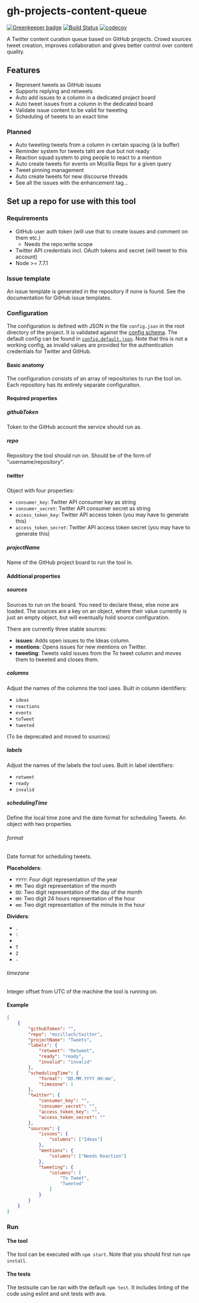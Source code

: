 # gh-projects-content-queue

[![Greenkeeper badge](https://badges.greenkeeper.io/mozillach/gh-projects-content-queue.svg)](https://greenkeeper.io/)
[![Build Status](https://travis-ci.org/mozillach/gh-projects-content-queue.svg?branch=master)](https://travis-ci.org/mozillach/gh-projects-content-queue) [![codecov](https://codecov.io/gh/mozillach/gh-projects-content-queue/branch/master/graph/badge.svg)](https://codecov.io/gh/mozillach/gh-projects-content-queue)

A Twitter content curation queue based on GitHub projects. Crowd sources tweet
creation, improves collaboration and gives better control over content quality.

## Features

 - Represent tweets as GitHub issues
  - Supports replying and retweets
 - Auto add issues to a column in a dedicated project board
 - Auto tweet issues from a column in the dedicated board
 - Validate issue content to be valid for tweeting
 - Scheduling of tweets to an exact time

### Planned
 - Auto tweeting tweets from a column in certain spacing (à la buffer)
 - Reminder system for tweets taht are due but not ready
 - Reaction squad system to ping people to react to a mention
 - Auto create tweets for events on Mozilla Reps for a given query
 - Tweet pinning management
 - Auto create tweets for new discourse threads
 - See all the issues with the enhancement tag...

## Set up a repo for use with this tool

### Requirements
 - GitHub user auth token (will use that to create issues and comment on them etc.)
    - Needs the repo:write scope
 - Twitter API credentials incl. OAuth tokens and secret (will tweet to this account)
 - Node >= 7.7.1

### Issue template
An issue template is generated in the repository if none is found. See the documentation for GitHub issue templates.

### Configuration
The configuration is defined with JSON in the file `config.json` in the root directory of the project. It is validated against the [config schema](templates/config.schema.json). The default config can be found in [`config.default.json`](config.default.json). Note that this is not a working config, as invalid values are provided for the authentication credentials for Twitter and GitHub.

#### Basic anatomy
The configuration consists of an array of repositories to run the tool on. Each repository has its entirely separate configuration.

#### Required properties
##### githubToken
Token to the GitHub account the service should run as.

##### repo
Repository the tool should run on. Should be of the form of "username/repository".

##### twitter
Object with four properties:
 - `consumer_key`: Twitter API consumer key as string
 - `consumer_secret`: Twitter API consumer secret as string
 - `access_token_key`: Twitter API access token (you may have to generate this)
 - `access_token_secret`: Twitter API access token secret (you may have to generate this)

##### projectName
Name of the GitHub project board to run the tool in.

#### Additional properties

##### sources
Sources to run on the board. You need to declare these, else none are loaded. The sources are a key on an object, where their value currently is just an empty object, but will eventually hold source configuration.

There are currently three stable sources:
 - **issues**: Adds open issues to the Ideas column.
 - **mentions**: Opens issues for new mentions on Twitter.
 - **tweeting**: Tweets valid issues from the To tweet column and moves them to tweeted and closes them.

##### columns
Adjust the names of the columns the tool uses. Built in column identifiers:
 - `ideas`
 - `reactions`
 - `events`
 - `toTweet`
 - `tweeted`

(To be deprecated and moved to sources)

##### labels
Adjust the names of the labels the tool uses. Built in label identifiers:
 - `retweet`
 - `ready`
 - `invalid`

##### schedulingTime
Define the local time zone and the date format for scheduling Tweets. An object with two properties.

###### format
Date format for scheduling tweets.

**Placeholders**:
 - `YYYY`: Four digit representation of the year
 - `MM`: Two digit representation of the month
 - `DD`: Two digit representation of the day of the month
 - `HH`: Two digit 24 hours representation of the hour
 - `mm`: Two digit representation of the minute in the hour

**Dividers**:
 - `.`
 - `:`
 - ` `
 - `T`
 - `Z`
 - `-`

###### timezone
Integer offset from UTC of the machine the tool is running on.

#### Example
```json
[
    {
        "githubToken": "",
        "repo": "mozillach/twitter",
        "projectName": "Tweets",
        "labels": {
            "retweet": "Retweet",
            "ready": "ready",
            "invalid": "invalid"
        },
        "schedulingTime": {
            "format": "DD.MM.YYYY HH:mm",
            "timezone": 1
        },
        "twitter": {
            "consumer_key": "",
            "consumer_secret": "",
            "access_token_key": "",
            "access_token_secret": ""
        },
        "sources": {
            "issues": {
                "columns": ["Ideas"]
            },
            "mentions": {
                "columns": ["Needs Reaction"]
            },
            "tweeting": {
                "columns": [
                    "To Tweet",
                    "Tweeted"
                ]
            }
        }
    }
]
```

### Run
#### The tool
The tool can be executed with `npm start`. Note that you should first run `npm install`.

#### The tests
The testsuite can be ran with the default `npm test`. It includes linting of the code using eslint and unit tests with ava.

